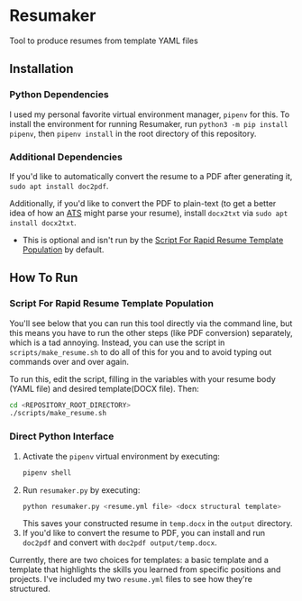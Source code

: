# Resumaker
Tool to produce resumes from template YAML files

## Installation

### Python Dependencies

I used my personal favorite virtual environment manager, `pipenv` for this. To install the environment for running Resumaker, run `python3 -m pip install pipenv`, then `pipenv install` in the root directory of this repository.

### Additional Dependencies

If you'd like to automatically convert the resume to a PDF after generating it, `sudo apt install doc2pdf`.

Additionally, if you'd like to convert the PDF to plain-text (to get a better idea of how an [ATS](https://www.jobscan.co/blog/8-things-you-need-to-know-about-applicant-tracking-systems/) might parse your resume), install `docx2txt` via `sudo apt install docx2txt`.
- This is optional and isn't run by the [Script For Rapid Resume Template Population](#script-for-rapid-resume-template-population) by default.

## How To Run

### Script For Rapid Resume Template Population

You'll see below that you can run this tool directly via the command line, but this means you have to run the other steps (like PDF conversion) separately, which is a tad annoying. Instead, you can use the script in `scripts/make_resume.sh` to do all of this for you and to avoid typing out commands over and over again.

To run this, edit the script, filling in the variables with your resume body (YAML file) and desired template(DOCX file). Then:
```bash
cd <REPOSITORY_ROOT_DIRECTORY>
./scripts/make_resume.sh
```

### Direct Python Interface

1. Activate the `pipenv` virtual environment by executing:
    ```bash
    pipenv shell
    ```
2. Run `resumaker.py` by executing:
    ```bash
    python resumaker.py <resume.yml file> <docx structural template>
    ```
    This saves your constructed resume in `temp.docx` in the `output` directory.
3. If you'd like to convert the resume to PDF, you can install and run `doc2pdf` and convert with `doc2pdf output/temp.docx`.

Currently, there are two choices for templates: a basic template and a template that highlights the skills you learned from specific positions and projects. I've included my two `resume.yml` files to see how they're structured.
